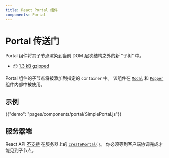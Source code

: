 ```yaml
---
title: React Portal 组件
components: Portal
---
```


# Portal 传送门

<p class="description">Portal 组件将其子节点渲染到当前 DOM 层次结构之外的新 "子树" 中。</p>

- 📦 [1.3 kB gzipped](/size-snapshot)

Portal 组件的子节点将被添加到指定的 `container` 中。 该组件在 [`Modal`](/components/modal/) 和 [`Popper`](/components/popper/) 组件内部中被使用。

## 示例

{{"demo": "pages/components/portal/SimplePortal.js"}}

## 服务器端

React API [不支持](https://github.com/facebook/react/issues/13097) 在服务器上的 [`createPortal()`](https://reactjs.org/docs/portals.html)。 你必须等到客户端协调完成才能见到子节点。